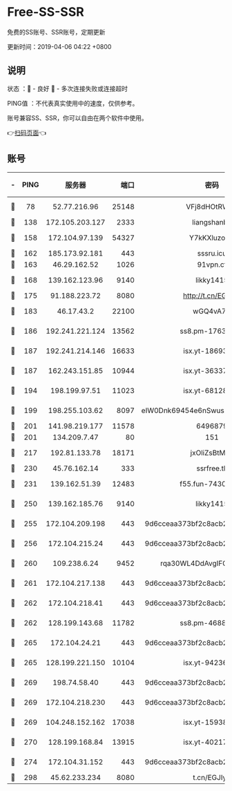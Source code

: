 # Free-SS-SSR

免费的SS账号、SSR账号，定期更新

更新时间：2019-04-06 04:22 +0800

## 说明

状态     ：🙂 - 良好 🙁 - 多次连接失败或连接超时

PING值   ：不代表真实使用中的速度，仅供参考。

账号兼容SS、SSR，你可以自由在两个软件中使用。

👉[扫码页面](https://liesauer.github.io/Free-SS-SSR/)👈

## 账号

|-|PING|服务器|端口|密码|加密方式|区域|
|:----:|:----:|:-----:|-----:|:----:|:----:|:----:|
|🙂|78|52.77.216.96|25148|VFj8dHOtRWXu|aes-256-cfb|SG|
|🙂|138|172.105.203.127|2333|liangshanbo|chacha20|JP|
|🙂|158|172.104.97.139|54327|Y7kKXluzoznj|aes-256-cfb|JP|
|🙂|162|185.173.92.181|443|sssru.icu|rc4-md5|RU|
|🙂|163|46.29.162.52|1026|91vpn.cf|rc4-md5|RU|
|🙂|168|139.162.123.96|9140|likky1415|aes-256-cfb|JP|
|🙂|175|91.188.223.72|8080|http://t.cn/EGJIyrl|rc4-md5|RU|
|🙂|183|46.17.43.2|22100|wGQ4vA7D|aes-256-gcm|RU|
|🙂|186|192.241.221.124|13562|ss8.pm-17637421|aes-256-cfb|US|
|🙂|187|192.241.214.146|16633|isx.yt-18693528|aes-256-cfb|US|
|🙂|187|162.243.151.85|10944|isx.yt-36337556|aes-256-cfb|US|
|🙂|194|198.199.97.51|11023|isx.yt-68128426|aes-256-cfb|US|
|🙂|199|198.255.103.62|8097|eIW0Dnk69454e6nSwuspv9DmS201tQ0D|aes-256-cfb|US|
|🙂|201|141.98.219.177|11578|6496879|chacha20|US|
|🙂|201|134.209.7.47|80|151|chacha20|US|
|🙂|217|192.81.133.78|18171|jxOliZsBtMYa|aes-256-cfb|US|
|🙂|230|45.76.162.14|333|ssrfree.tk|rc4|SG|
|🙂|231|139.162.51.39|12483|f55.fun-74303824|aes-256-cfb|SG|
|🙂|250|139.162.185.76|9140|likky1415|aes-256-cfb|DE|
|🙂|255|172.104.209.198|443|9d6cceaa373bf2c8acb22e60b6a58be6|aes-256-cfb|US|
|🙂|256|172.104.215.24|443|9d6cceaa373bf2c8acb22e60b6a58be6|aes-256-cfb|US|
|🙂|260|109.238.6.24|9452|rqa30WL4DdAvgIFG6Fs3znzTa|aes-256-cfb|FR|
|🙂|261|172.104.217.138|443|9d6cceaa373bf2c8acb22e60b6a58be6|aes-256-cfb|US|
|🙂|262|172.104.218.41|443|9d6cceaa373bf2c8acb22e60b6a58be6|aes-256-cfb|US|
|🙂|262|128.199.143.68|11782|ss8.pm-46888146|aes-256-cfb|SG|
|🙂|265|172.104.24.21|443|9d6cceaa373bf2c8acb22e60b6a58be6|aes-256-cfb|US|
|🙂|265|128.199.221.150|10104|isx.yt-94236537|aes-256-cfb|SG|
|🙂|269|198.74.58.40|443|9d6cceaa373bf2c8acb22e60b6a58be6|aes-256-cfb|US|
|🙂|269|172.104.218.230|443|9d6cceaa373bf2c8acb22e60b6a58be6|aes-256-cfb|US|
|🙂|269|104.248.152.162|17038|isx.yt-15938934|aes-256-cfb|SG|
|🙂|270|128.199.168.84|13915|isx.yt-40217254|aes-256-cfb|SG|
|🙂|274|172.104.31.152|443|9d6cceaa373bf2c8acb22e60b6a58be6|aes-256-cfb|US|
|🙂|298|45.62.233.234|8080|t.cn/EGJIyrl|rc4-md5|CA|

